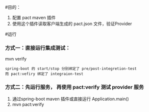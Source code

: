 #目的：
1. 配置 pact maven 插件
2. 使用这个插件读取客户端生成的 pact.json 文件，验证Provider

#运行
### 方式一：直接运行集成测试：
mvn verify
```
spring-boot 的 start/stop 分别绑定了 pre/post-integretion-test
而 pact:vefiry 绑定了 integraion-test
```

### 方式二：先运行服务， 再使用 pact:verify 测试 provider 服务
1. 通过spring-boot maven 插件或直接运行 Application.main()
2. mvn pact:verify





